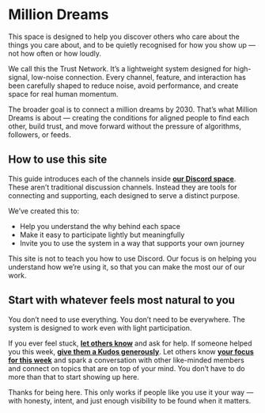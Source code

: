 # Million Dreams

This space is designed to help you discover others who care about the things you care about, and to be quietly recognised for how you show up — not how often or how loudly.

We call this the Trust Network. It’s a lightweight system designed for high-signal, low-noise connection. Every channel, feature, and interaction has been carefully shaped to reduce noise, avoid performance, and create space for real human momentum.

The broader goal is to connect a million dreams by 2030. That’s what Million Dreams is about — creating the conditions for aligned people to find each other, build trust, and move forward without the pressure of algorithms, followers, or feeds.

## How to use this site

This guide introduces each of the channels inside **[our Discord space](https://discord.com/channels/1380551491269558402/1380587662242611291)**. These aren’t traditional discussion channels. Instead they are tools for connecting and supporting, each designed to serve a distinct purpose.

We’ve created this to:

- Help you understand the why behind each space
- Make it easy to participate lightly but meaningfully
- Invite you to use the system in a way that supports your own journey

This site is not to teach you how to use Discord. Our focus is on helping you understand how we’re using it, so that you can make the most our of our work.

## Start with whatever feels most natural to you

You don’t need to use everything. You don’t need to be everywhere. The system is designed to work even with light participation.

If you ever feel stuck, **[let others know](/channels/i-am-stuck)** and ask for help. If someone helped you this week, **[give them a Kudos generously](/channels/give-kudos)**. Let others know **[your focus for this week](/channels/my-focus-this-week)** and spark a conversation with other like-minded members and connect on topics that are on top of your mind. You don’t have to do more than that to start showing up here.

Thanks for being here. This only works if people like you use it your way — with honesty, intent, and just enough visibility to be found when it matters.
